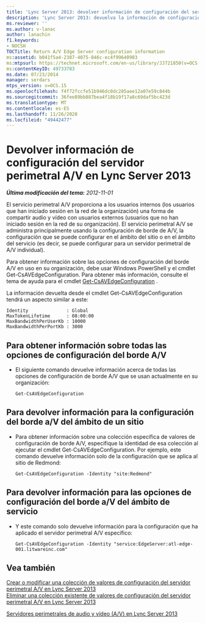 ```yaml
---
title: 'Lync Server 2013: devolver información de configuración del servidor perimetral A/V'
description: 'Lync Server 2013: devuelva la información de configuración del servidor perimetral A/V.'
ms.reviewer: ''
ms.author: v-lanac
author: lanachin
f1.keywords:
- NOCSH
TOCTitle: Return A/V Edge Server configuration information
ms:assetid: b041f5a4-2387-4075-846c-ec4f99640903
ms:mtpsurl: https://technet.microsoft.com/en-us/library/JJ721850(v=OCS.15)
ms:contentKeyID: 49733783
ms.date: 07/23/2014
manager: serdars
mtps_version: v=OCS.15
ms.openlocfilehash: f4f72fccfe51b946dc0dc285aee12a07e59c844b
ms.sourcegitcommit: 36fee89bb887bea4f18b19f17a8c69daf5bc423d
ms.translationtype: MT
ms.contentlocale: es-ES
ms.lasthandoff: 11/26/2020
ms.locfileid: "49442477"
---
```

# <a name="return-av-edge-server-configuration-information-in-lync-server-2013"></a>Devolver información de configuración del servidor perimetral A/V en Lync Server 2013

<div data-xmlns="http://www.w3.org/1999/xhtml">

<div class="topic" data-xmlns="http://www.w3.org/1999/xhtml" data-msxsl="urn:schemas-microsoft-com:xslt" data-cs="https://msdn.microsoft.com/">

<div data-asp="https://msdn2.microsoft.com/asp">



</div>

<div id="mainSection">

<div id="mainBody">

<span> </span>

_**Última modificación del tema:** 2012-11-01_

El servicio perimetral A/V proporciona a los usuarios internos (los usuarios que han iniciado sesión en la red de la organización) una forma de compartir audio y vídeo con usuarios externos (usuarios que no han iniciado sesión en la red de su organización). El servicio perimetral A/V se administra principalmente usando la configuración de borde de A/V, la configuración que se puede configurar en el ámbito del sitio o en el ámbito del servicio (es decir, se puede configurar para un servidor perimetral de A/V individual).

Para obtener información sobre las opciones de configuración del borde A/V en uso en su organización, debe usar Windows PowerShell y el cmdlet Get-CsAVEdgeConfiguration. Para obtener más información, consulte el tema de ayuda para el cmdlet [Get-CsAVEdgeConfiguration](https://docs.microsoft.com/powershell/module/skype/Get-CsAVEdgeConfiguration) .

La información devuelta desde el cmdlet Get-CsAVEdgeConfiguration tendrá un aspecto similar a este:

    Identity              : Global
    MaxTokenLifetime      : 08:00:00
    MaxBandwidthPerUserKb : 10000
    MaxBandwidthPerPortKb : 3000

<div>

## <a name="to-return-information-for-all-your-av-edge-configuration-settings"></a>Para obtener información sobre todas las opciones de configuración del borde A/V

  - El siguiente comando devuelve información acerca de todas las opciones de configuración de borde A/V que se usan actualmente en su organización:
    
        Get-CsAVEdgeConfiguration

</div>

<div>

## <a name="to-return-information-for-site-scoped-av-edge-configuration-settings"></a>Para devolver información para la configuración del borde a/V del ámbito de un sitio

  - Para obtener información sobre una colección específica de valores de configuración de borde A/V, especifique la identidad de esa colección al ejecutar el cmdlet Get-CsAVEdgeConfiguration. Por ejemplo, este comando devuelve información solo de la configuración que se aplica al sitio de Redmond:
    
        Get-CsAVEdgeConfiguration -Identity "site:Redmond"

</div>

<div>

## <a name="to-return-information-for-service-scoped-av-edge-configuration-settings"></a>Para devolver información para las opciones de configuración del borde a/V del ámbito de servicio

  - Y este comando solo devuelve información para la configuración que ha aplicado el servidor perimetral A/V específico:
    
        Get-CsAVEdgeConfiguration -Identity "service:EdgeServer:atl-edge-001.litwareinc.com"

</div>

<div>

## <a name="see-also"></a>Vea también


[Crear o modificar una colección de valores de configuración del servidor perimetral A/V en Lync Server 2013](lync-server-2013-create-or-modify-a-collection-of-a-v-edge-server-configuration-settings.md)  
[Eliminar una colección existente de valores de configuración del servidor perimetral A/V en Lync Server 2013](lync-server-2013-delete-an-existing-collection-of-a-v-edge-server-configuration-settings.md)  


[Servidores perimetrales de audio y vídeo (A/V) en Lync Server 2013](lync-server-2013-audio-video-a-v-edge-servers.md)  
  

</div>

</div>

<span> </span>

</div>

</div>

</div>


